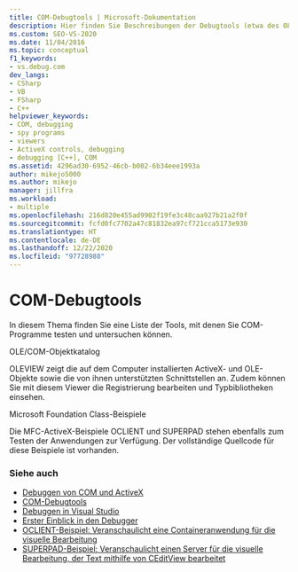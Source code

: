 ```yaml
---
title: COM-Debugtools | Microsoft-Dokumentation
description: Hier finden Sie Beschreibungen der Debugtools (etwa des OLE/COM-Objektkatalogs), mit denen Sie COM-Programme testen und überprüfen können.
ms.custom: SEO-VS-2020
ms.date: 11/04/2016
ms.topic: conceptual
f1_keywords:
- vs.debug.com
dev_langs:
- CSharp
- VB
- FSharp
- C++
helpviewer_keywords:
- COM, debugging
- spy programs
- viewers
- ActiveX controls, debugging
- debugging [C++], COM
ms.assetid: 4296ad30-6952-46cb-b002-6b34eee1993a
author: mikejo5000
ms.author: mikejo
manager: jillfra
ms.workload:
- multiple
ms.openlocfilehash: 216d820e455ad9902f19fe3c48caa927b21a2f0f
ms.sourcegitcommit: fcfd0fc7702a47c81832ea97cf721cca5173e930
ms.translationtype: HT
ms.contentlocale: de-DE
ms.lasthandoff: 12/22/2020
ms.locfileid: "97728988"
---
```

# <a name="com-debugging-tools"></a>COM-Debugtools

In diesem Thema finden Sie eine Liste der Tools, mit denen Sie COM-Programme testen und untersuchen können.

OLE/COM-Objektkatalog

OLEVIEW zeigt die auf dem Computer installierten ActiveX- und OLE-Objekte sowie die von ihnen unterstützten Schnittstellen an. Zudem können Sie mit diesem Viewer die Registrierung bearbeiten und Typbibliotheken einsehen.

Microsoft Foundation Class-Beispiele

Die MFC-ActiveX-Beispiele OCLIENT und SUPERPAD stehen ebenfalls zum Testen der Anwendungen zur Verfügung. Der vollständige Quellcode für diese Beispiele ist vorhanden.

### <a name="see-also"></a>Siehe auch

- [Debuggen von COM und ActiveX](../debugger/com-and-activex-debugging.md)
- [COM-Debugtools](../debugger/com-debugging-tools.md)
- [Debuggen in Visual Studio](../debugger/index.yml)
- [Erster Einblick in den Debugger](../debugger/debugger-feature-tour.md)
- [OCLIENT-Beispiel: Veranschaulicht eine Containeranwendung für die visuelle Bearbeitung](/previous-versions/c2f86tzd(v=vs.100))
- [SUPERPAD-Beispiel: Veranschaulicht einen Server für die visuelle Bearbeitung, der Text mithilfe von CEditView bearbeitet](/previous-versions/ms177543(v=vs.100))